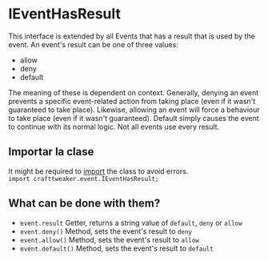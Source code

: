 # IEventHasResult

This interface is extended by all Events that has a result that is used by the event. An event's result can be one of three values:

- allow
- deny
- default

The meaning of these is dependent on context. Generally, denying an event prevents a specific event-related action from taking place (even if it wasn't guaranteed to take place). Likewise, allowing an event will force a behaviour to take place (even if it wasn't guaranteed). Default simply causes the event to continue with its normal logic. Not all events use every result.

## Importar la clase
It might be required to [import](/AdvancedFunctions/Import/) the class to avoid errors.  
`import crafttweaker.event.IEventHasResult;`

## What can be done with them?

- `event.result` Getter, returns a string value of `default`, `deny` or `allow`
- `event.deny()` Method, sets the event's result to `deny`
- `event.allow()` Method, sets the event's result to `allow`
- `event.default()` Method, sets the event's result to `default`
